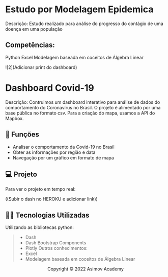 # Estudo por Modelagem Epidemica
Descrição: Estudo realizado para análise do progresso do contágio de uma doença em uma população

## Competências:
Python
Excel
Modelagem baseada em coceitos de Álgebra Linear

![2](Adicionar print do dashboard)

# Dashboard Covid-19
Descrição: Contruimos um dashboard interativo para análise de dados do comportamento do Coronavírus no Brasil.
O projeto é alimentado por uma base pública no formato csv. Para a criação do mapa, usamos a API do Mapbox.

## 🔧 Funções

- Analisar o comportamento da Covid-19 no Brasil
- Obter as informações por região e data
- Navegação por um gráfico em formato de mapa 

## 💻 Projeto

Para ver o projeto em tempo real:

((Subir o dash no HEROKU e adicionar link))

## 👨‍💻 Tecnologias Utilizadas

Utilizando as bibliotecas python:
> - Dash
> - Dash Bootstrap Components
> - Plotly
Outros conhecimentos:
> - Excel
> - Modelagem baseada em coceitos de Álgebra Linear

<p align="center">Copyright © 2022 Asimov Academy</p>
